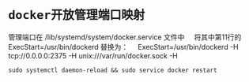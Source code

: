 # **`docker开放管理端口映射`**

管理端口在 /lib/systemd/system/docker.service 文件中
    将其中第11行的 ExecStart=/usr/bin/dockerd 替换为：
    ExecStart=/usr/bin/dockerd -H tcp://0.0.0.0:2375 -H unix:///var/run/docker.sock -H
    
```
sudo systemctl daemon-reload && sudo service docker restart
```

